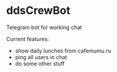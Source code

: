 # ddsCrewBot
Telegram bot for working chat

Current features:
* show daily lunches from cafemumu.ru
* ping all users in chat
* do some other stuff
